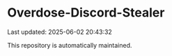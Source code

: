 # Overdose-Discord-Stealer

Last updated: 2025-06-02 20:43:32

This repository is automatically maintained.
